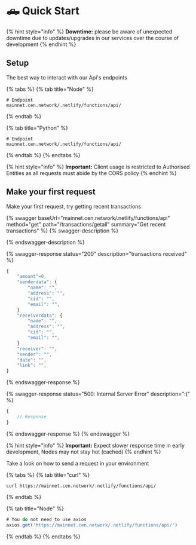 # 🛻 Quick Start

{% hint style="info" %}
**Downtime:** please be aware of unexpected downtime due to updates/upgrades in our services over the course of development
{% endhint %}

## Setup

The best way to interact with our Api's endpoints

{% tabs %}
{% tab title="Node" %}
```
# Endpoint
mainnet.cen.network/.netlify/functions/api/
```
{% endtab %}

{% tab title="Python" %}
```
# Endpoint
mainnet.cen.network/.netlify/functions/api/
```
{% endtab %}
{% endtabs %}

{% hint style="info" %}
**Important:**  Client usage is restricted to Authorised Entities as all requests must abide by the CORS policy
{% endhint %}

## Make your first request

Make your first request, try getting recent transactions

{% swagger baseUrl="mainnet.cen.network/.netlify/functions/api" method="get" path="/transactions/getall" summary="Get recent transactions" %}
{% swagger-description %}

{% endswagger-description %}

{% swagger-response status="200" description="transactions received" %}
```javascript
{
    "amount"=0,
    "senderdata": {
        "name": "",
        "address": "",
        "cid": "",
        "email": "",
    }
    "receiverdata": {
        "name": "",
        "address": "",
        "cid": "",
        "email": "",
    }
    "receiver": "",
    "sender": "",
    "date": "",
    "link": "",
}
```
{% endswagger-response %}

{% swagger-response status="500: Internal Server Error" description=":(" %}
```javascript
{
    // Response
}
```
{% endswagger-response %}
{% endswagger %}

{% hint style="info" %}
**Important:** Expect slower response time in early development, Nodes may not stay hot (cached)
{% endhint %}

Take a look on how to send a request in your environment&#x20;

{% tabs %}
{% tab title="curl" %}
```
curl https://mainnet.cen.network/.netlify/functions/api/  
```
{% endtab %}

{% tab title="Node" %}
```javascript
# You do not need to use axios 
axios.get('https://mainnet.cen.network/.netlify/functions/api/')
```
{% endtab %}
{% endtabs %}
